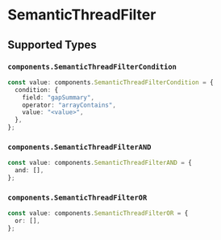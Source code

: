 # SemanticThreadFilter


## Supported Types

### `components.SemanticThreadFilterCondition`

```typescript
const value: components.SemanticThreadFilterCondition = {
  condition: {
    field: "gapSummary",
    operator: "arrayContains",
    value: "<value>",
  },
};
```

### `components.SemanticThreadFilterAND`

```typescript
const value: components.SemanticThreadFilterAND = {
  and: [],
};
```

### `components.SemanticThreadFilterOR`

```typescript
const value: components.SemanticThreadFilterOR = {
  or: [],
};
```

